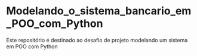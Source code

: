 # Modelando_o_sistema_bancario_em_POO_com_Python
Este repositório é destinado ao desafio de projeto modelando um sistema em POO com Python
